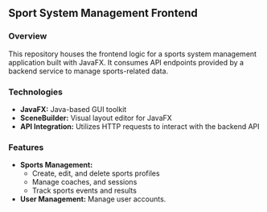 ## Sport System Management Frontend

### Overview

This repository houses the frontend logic for a sports system management application built with JavaFX. It consumes API endpoints provided by a backend service to manage sports-related data.

### Technologies
* **JavaFX:** Java-based GUI toolkit
* **SceneBuilder:** Visual layout editor for JavaFX
* **API Integration:** Utilizes HTTP requests to interact with the backend API

### Features
* **Sports Management:**
  - Create, edit, and delete sports profiles
  - Manage coaches, and sessions
  - Track sports events and results
* **User Management:** Manage user accounts.
